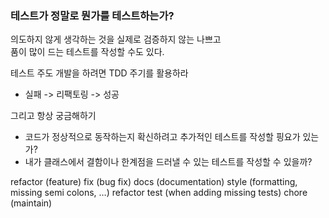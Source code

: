 ### 테스트가 정말로 뭔가를 테스트하는가?
의도하지 않게 생각하는 것을 실제로 검증하지 않는 나쁘고  
품이 많이 드는 테스트를 작성할 수도 있다.  
  
  
테스트 주도 개발을 하려면 TDD 주기를 활용하라
* 실패 -> 리팩토링 -> 성공

그리고 항상 궁금해하기
* 코드가 정상적으로 동작하는지 확신하려고 추가적인 테스트를 작성할 핑요가 있는가?
* 내가 클래스에서 결함이나 한계점을 드러낼 수 있는 테스트를 작성할 수 있을까?

refactor (feature)
fix (bug fix)
docs (documentation)
style (formatting, missing semi colons, …)
refactor
test (when adding missing tests)
chore (maintain)
